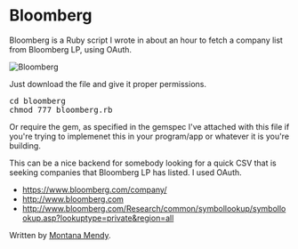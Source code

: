 # Bloomberg
Bloomberg is a Ruby script I wrote in about an hour to fetch a company list from Bloomberg LP, using OAuth. 

![Bloomberg](http://www.montanamendy.com/download.png)

Just download the file and give it proper permissions.

<pre>cd bloomberg
chmod 777 bloomberg.rb</pre> 

Or require the gem, as specified in the gemspec I've attached with this file if you're trying to implemenet this in your program/app or whatever it is you're building.

This can be a nice backend for somebody looking for a quick CSV that is seeking companies that Bloomberg LP has listed. I used OAuth. 

* https://www.bloomberg.com/company/
* http://www.bloomberg.com
* http://www.bloomberg.com/Research/common/symbollookup/symbollookup.asp?lookuptype=private&region=all

Written by <a href="http://www.montanamendy.com">Montana Mendy</a>.
